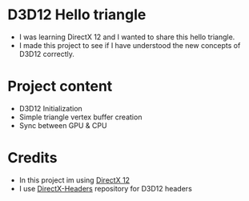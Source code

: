 # D3D12 Hello triangle
- I was learning DirectX 12 and I wanted to share this hello triangle.
- I made this project to see if I have understood the new concepts of D3D12 correctly.
# Project content
- D3D12 Initialization
- Simple triangle vertex buffer creation
- Sync between GPU & CPU
# Credits
- In this project im using [DirectX 12](https://devblogs.microsoft.com/directx/landing-page/)
- I use [DirectX-Headers](https://github.com/microsoft/DirectX-Headers) repository for D3D12 headers